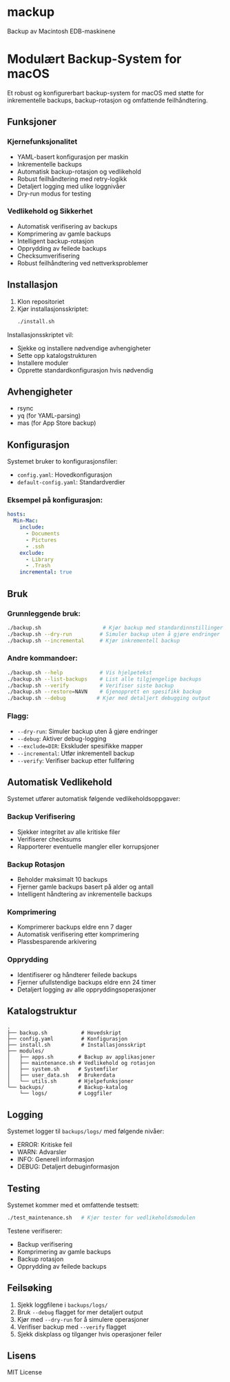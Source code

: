 # mackup
Backup av Macintosh EDB-maskinene

# Modulært Backup-System for macOS

Et robust og konfigurerbart backup-system for macOS med støtte for inkrementelle backups, backup-rotasjon og omfattende feilhåndtering.

## Funksjoner

### Kjernefunksjonalitet
- YAML-basert konfigurasjon per maskin
- Inkrementelle backups
- Automatisk backup-rotasjon og vedlikehold
- Robust feilhåndtering med retry-logikk
- Detaljert logging med ulike loggnivåer
- Dry-run modus for testing

### Vedlikehold og Sikkerhet
- Automatisk verifisering av backups
- Komprimering av gamle backups
- Intelligent backup-rotasjon
- Opprydding av feilede backups
- Checksumverifisering
- Robust feilhåndtering ved nettverksproblemer

## Installasjon

1. Klon repositoriet
2. Kjør installasjonsskriptet:
   ```bash
   ./install.sh
   ```

Installasjonsskriptet vil:
- Sjekke og installere nødvendige avhengigheter
- Sette opp katalogstrukturen
- Installere moduler
- Opprette standardkonfigurasjon hvis nødvendig

## Avhengigheter

- rsync
- yq (for YAML-parsing)
- mas (for App Store backup)

## Konfigurasjon

Systemet bruker to konfigurasjonsfiler:
- `config.yaml`: Hovedkonfigurasjon
- `default-config.yaml`: Standardverdier

### Eksempel på konfigurasjon:

```yaml
hosts:
  Min-Mac:
    include:
      - Documents
      - Pictures
      - .ssh
    exclude:
      - Library
      - .Trash
    incremental: true
```

## Bruk

### Grunnleggende bruk:
```bash
./backup.sh                    # Kjør backup med standardinnstillinger
./backup.sh --dry-run         # Simuler backup uten å gjøre endringer
./backup.sh --incremental     # Kjør inkrementell backup
```

### Andre kommandoer:
```bash
./backup.sh --help            # Vis hjelpetekst
./backup.sh --list-backups    # List alle tilgjengelige backups
./backup.sh --verify          # Verifiser siste backup
./backup.sh --restore=NAVN    # Gjenopprett en spesifikk backup
./backup.sh --debug          # Kjør med detaljert debugging output
```

### Flagg:
- `--dry-run`: Simuler backup uten å gjøre endringer
- `--debug`: Aktiver debug-logging
- `--exclude=DIR`: Ekskluder spesifikke mapper
- `--incremental`: Utfør inkrementell backup
- `--verify`: Verifiser backup etter fullføring

## Automatisk Vedlikehold

Systemet utfører automatisk følgende vedlikeholdsoppgaver:

### Backup Verifisering
- Sjekker integritet av alle kritiske filer
- Verifiserer checksums
- Rapporterer eventuelle mangler eller korrupsjoner

### Backup Rotasjon
- Beholder maksimalt 10 backups
- Fjerner gamle backups basert på alder og antall
- Intelligent håndtering av inkrementelle backups

### Komprimering
- Komprimerer backups eldre enn 7 dager
- Automatisk verifisering etter komprimering
- Plassbesparende arkivering

### Opprydding
- Identifiserer og håndterer feilede backups
- Fjerner ufullstendige backups eldre enn 24 timer
- Detaljert logging av alle oppryddingsoperasjoner

## Katalogstruktur

```
.
├── backup.sh           # Hovedskript
├── config.yaml         # Konfigurasjon
├── install.sh          # Installasjonsskript
├── modules/           
│   ├── apps.sh        # Backup av applikasjoner
│   ├── maintenance.sh # Vedlikehold og rotasjon
│   ├── system.sh      # Systemfiler
│   ├── user_data.sh   # Brukerdata
│   └── utils.sh       # Hjelpefunksjoner
└── backups/           # Backup-katalog
    └── logs/          # Loggfiler
```

## Logging

Systemet logger til `backups/logs/` med følgende nivåer:
- ERROR: Kritiske feil
- WARN: Advarsler
- INFO: Generell informasjon
- DEBUG: Detaljert debuginformasjon

## Testing

Systemet kommer med et omfattende testsett:
```bash
./test_maintenance.sh   # Kjør tester for vedlikeholdsmodulen
```

Testene verifiserer:
- Backup verifisering
- Komprimering av gamle backups
- Backup rotasjon
- Opprydding av feilede backups

## Feilsøking

1. Sjekk loggfilene i `backups/logs/`
2. Bruk `--debug` flagget for mer detaljert output
3. Kjør med `--dry-run` for å simulere operasjoner
4. Verifiser backup med `--verify` flagget
5. Sjekk diskplass og tilganger hvis operasjoner feiler

## Lisens

MIT License
